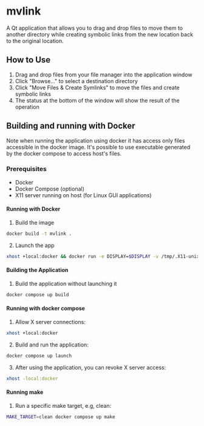# mvlink

A Qt application that allows you to drag and drop files to move them to another directory while creating symbolic links from the new location back to the original location.

## How to Use

1. Drag and drop files from your file manager into the application window
2. Click "Browse..." to select a destination directory
3. Click "Move Files & Create Symlinks" to move the files and create symbolic links
4. The status at the bottom of the window will show the result of the operation


## Building and running with Docker
Note when running the application using docker it has access only files accessible in the docker image.
It's possible to use executable generated by the docker compose to access host's files.

### Prerequisites

- Docker
- Docker Compose (optional)
- X11 server running on host (for Linux GUI applications)

#### Running with Docker

1. Build the image

```bash
docker build -t mvlink .
```

2. Launch the app
```bash
xhost +local:docker && docker run -e DISPLAY=$DISPLAY -v /tmp/.X11-unix:/tmp/.X11-unix mvlink ; xhost -local:docker
```

#### Building the Application

1. Build the application without launching it
```bash
docker compose up build
```

#### Running with docker compose

1. Allow X server connections:
```bash
xhost +local:docker
```

2. Build and run the application:
```bash
docker compose up launch
```

3. After using the application, you can revoke X server access:
```bash
xhost -local:docker
```

#### Running make

1. Run a specific make target, e.g, clean:
```bash
MAKE_TARGET=clean docker compose up make
```